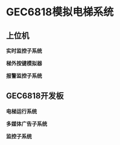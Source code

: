 # GEC6818模拟电梯系统

## 上位机

**实时监控子系统**

**梯外按键模拟器**

**报警监控子系统**

## GEC6818开发板

**电梯运行系统**

**多媒体广告子系统**

**监控子系统**

